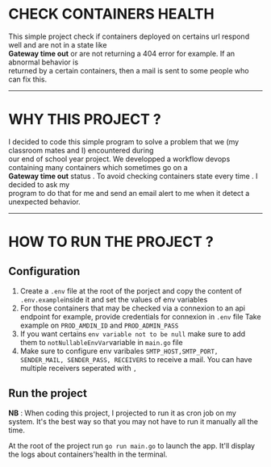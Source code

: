 # CHECK CONTAINERS HEALTH
This simple project check if containers deployed on certains url respond well and are not in a state like <br/>
**Gateway time out** or are not returning a 404 error for example. If an abnormal behavior is <br/>
returned by a certain containers, then a mail is sent to some people who can fix this. <br/>
***

# WHY THIS PROJECT  ?
I decided to code this simple program to solve a problem that we (my classroom mates and I) encountered during <br/>
our end of school year project. We developped a workflow devops containing many containers which sometimes go on a <br/>
**Gateway time out** status . To avoid checking containers state every time . I decided to ask my <br/>
program to do that for me and send an email alert to me when it detect a unexpected behavior.<br/>
***


# HOW TO RUN THE PROJECT ?
## Configuration
1. Create a `.env` file at the root of the porject and copy the content of `.env.example`inside it and set the values of env variables 
2. For those containers that may be checked via a connexion to an api endpoint for example, provide credentials for connexion in `.env` file
Take example on `PROD_AMDIN_ID` and `PROD_ADMIN_PASS`
3. If you want certains `env variable not to be null` make sure to add them to `notNullableEnvVar`variable in `main.go` file
4. Make sure to configure env varibales `SMTP_HOST,SMTP_PORT, SENDER_MAIL, SENDER_PASS, RECEIVERS` to receive a mail. You can have multiple receivers seperated with `,` 

## Run the project 
**NB** : When coding this project, I projected to run it as  cron job on my system. It's the best way so that you may not have to run it manually all the time. <br/>
<p>At the root of the project run <code>go run main.go</code> to launch the app. It'll display the logs about containers'health in the terminal.</p>